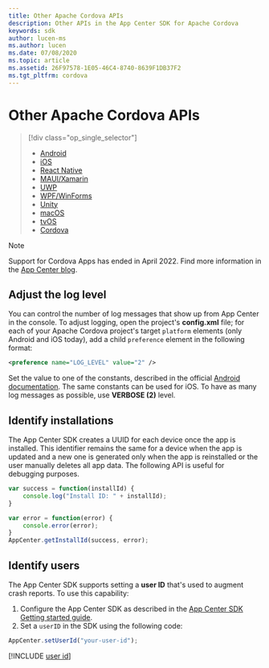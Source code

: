```yaml
---
title: Other Apache Cordova APIs
description: Other APIs in the App Center SDK for Apache Cordova
keywords: sdk
author: lucen-ms
ms.author: lucen
ms.date: 07/08/2020
ms.topic: article
ms.assetid: 26F97578-1E05-46C4-8740-8639F1DB37F2
ms.tgt_pltfrm: cordova
---
```


# Other Apache Cordova APIs

> [!div  class="op_single_selector"]
> * [Android](android.md)
> * [iOS](ios.md)
> * [React Native](react-native.md)
> * [MAUI/Xamarin](xamarin.md)
> * [UWP](uwp.md)
> * [WPF/WinForms](wpf-winforms.md)
> * [Unity](unity.md)
> * [macOS](macos.md)
> * [tvOS](tvos.md)
> * [Cordova](cordova.md)

> [!NOTE] 
> Support for Cordova Apps has ended in April 2022. Find more information in the [App Center blog](https://devblogs.microsoft.com/appcenter/announcing-apache-cordova-retirement/).

## Adjust the log level
You can control the number of log messages that show up from App Center in the console. To adjust logging, open the project's **config.xml** file; for each of your Apache Cordova project's target `platform` elements (only Android and iOS today), add a child `preference` element in the following format:

```xml
<preference name="LOG_LEVEL" value="2" />
```

Set the value to one of the constants, described in the official [Android documentation](https://developer.android.com/reference/kotlin/android/util/Log#constants_2). The same constants can be used for iOS.
To have as many log messages as possible, use **VERBOSE (2)** level.

## Identify installations
The App Center SDK creates a UUID for each device once the app is installed. This identifier remains the same for a device when the app is updated and a new one is generated only when the app is reinstalled or the user manually deletes all app data. The following API is useful for debugging purposes.

```javascript
var success = function(installId) {
    console.log("Install ID: " + installId);
}

var error = function(error) {
    console.error(error);
}
AppCenter.getInstallId(success, error);
```

## Identify users

The App Center SDK supports setting a **user ID** that's used to augment crash reports. To use this capability:

1. Configure the App Center SDK as described in the [App Center SDK Getting started guide](~/sdk/getting-started/cordova.md).
2. Set a `userID` in the SDK using the following code:

```javascript
AppCenter.setUserId("your-user-id");
```
[!INCLUDE [user id](includes/user-id.md)]
